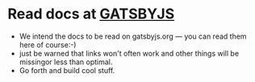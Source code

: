 # Read docs at [GATSBYJS](https://www.gatsbyjs.org/docs)

* We intend the docs to be read on gatsbyjs.org — you can read them here of course:-) 
* just be warned that links won't often work and other things will be missingor less than optimal.
* Go forth and build cool stuff.
